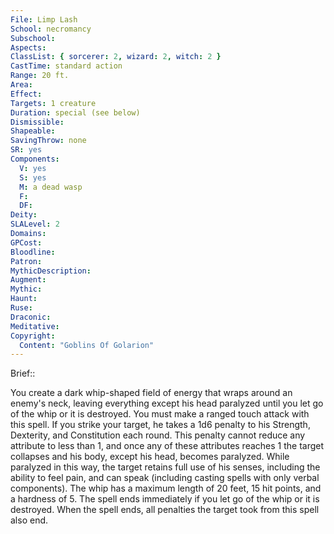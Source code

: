 ```yaml
---
File: Limp Lash
School: necromancy
Subschool: 
Aspects: 
ClassList: { sorcerer: 2, wizard: 2, witch: 2 }
CastTime: standard action
Range: 20 ft.
Area: 
Effect: 
Targets: 1 creature
Duration: special (see below)
Dismissible: 
Shapeable: 
SavingThrow: none
SR: yes
Components:
  V: yes
  S: yes
  M: a dead wasp
  F: 
  DF: 
Deity: 
SLALevel: 2
Domains: 
GPCost: 
Bloodline: 
Patron: 
MythicDescription: 
Augment: 
Mythic: 
Haunt: 
Ruse: 
Draconic: 
Meditative: 
Copyright:
  Content: "Goblins Of Golarion"
---
```

Brief:: 

You create a dark whip-shaped field of energy that wraps around an enemy's neck, leaving everything except his head paralyzed until you let go of the whip or it is destroyed. You must make a ranged touch attack with this spell. If you strike your target, he takes a 1d6 penalty to his Strength, Dexterity, and Constitution each round.  This penalty cannot reduce any attribute to less than 1, and once any of these attributes reaches 1 the target collapses and his body, except his head, becomes paralyzed. While paralyzed in this way, the target retains full use of his senses, including the ability to feel pain, and can speak (including casting spells with only verbal components). The whip has a maximum length of 20 feet, 15 hit points, and a hardness of 5. The spell ends immediately if you let go of the whip or it is destroyed. When the spell ends, all penalties the target took from this spell also end.
